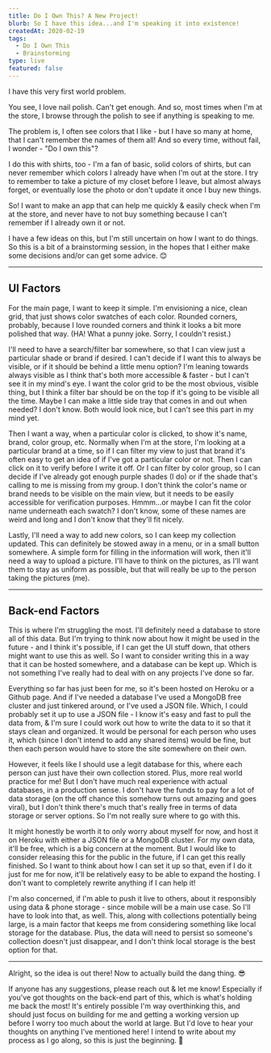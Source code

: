 ```yaml
---
title: Do I Own This? A New Project!
blurb: So I have this idea...and I'm speaking it into existence!
createdAt: 2020-02-19
tags:
  - Do I Own This
  - Brainstorming
type: live
featured: false
---
```

I have this very first world problem.

You see, I love nail polish. Can't get enough. And so, most times when I'm at the store, I browse through the polish to see if anything is speaking to me.

The problem is, I often see colors that I like - but I have so many at home, that I can't remember the names of them all! And so every time, without fail, I wonder - "Do I own this"?

I do this with shirts, too - I'm a fan of basic, solid colors of shirts, but can never remember which colors I already have when I'm out at the store. I try to remember to take a picture of my closet before I leave, but almost always forget, or eventually lose the photo or don't update it once I buy new things.

So! I want to make an app that can help me quickly & easily check when I'm at the store, and never have to not buy something because I can't remember if I already own it or not.

I have a few ideas on this, but I'm still uncertain on how I want to do things. So this is a bit of a brainstorming session, in the hopes that I either make some decisions and/or can get some advice. 😊

<hr>

## **UI Factors**

For the main page, I want to keep it simple. I'm envisioning a nice, clean grid, that just shows color swatches of each color. Rounded corners, probably, because I love rounded corners and think it looks a bit more polished that way. (HA! What a punny joke. Sorry, I couldn't resist.)

I'll need to have a search/filter bar somewhere, so that I can view just a particular shade or brand if desired. I can't decide if I want this to always be visible, or if it should be behind a little menu option? I'm leaning towards always visible as I think that's both more accessible & faster - but I can't see it in my mind's eye. I want the color grid to be the most obvious, visible thing, but I think a filter bar should be on the top if it's going to be visible all the time. Maybe I can make a little side tray that comes in and out when needed? I don't know. Both would look nice, but I can't see this part in my mind yet.

Then I want a way, when a particular color is clicked, to show it's name, brand, color group, etc. Normally when I'm at the store, I'm looking at a particular brand at a time, so if I can filter my view to just that brand it's often easy to get an idea of if I've got a particular color or not. Then I can click on it to verify before I write it off. Or I can filter by color group, so I can decide if I've already got enough purple shades (I do) or if the shade that's calling to me is missing from my group. I don't think the color's name or brand needs to be visible on the main view, but it needs to be easily accessible for verification purposes. Hmmm...or maybe I can fit the color name underneath each swatch? I don't know, some of these names are weird and long and I don't know that they'll fit nicely.

Lastly, I'll need a way to add new colors, so I can keep my collection updated. This can definitely be stowed away in a menu, or in a small button somewhere. A simple form for filling in the information will work, then it'll need a way to upload a picture. I'll have to think on the pictures, as I'll want them to stay as uniform as possible, but that will really be up to the person taking the pictures (me).

<hr>

## **Back-end Factors**

This is where I'm struggling the most. I'll definitely need a database to store all of this data. But I'm trying to think now about how it might be used in the future - and I think it's possible, if I can get the UI stuff down, that others might want to use this as well. So I want to consider writing this in a way that it can be hosted somewhere, and a database can be kept up. Which is not something I've really had to deal with on any projects I've done so far.

Everything so far has just been for me, so it's been hosted on Heroku or a Github page. And if I've needed a database I've used a MongoDB free cluster and just tinkered around, or I've used a JSON file. Which, I could probably set it up to use a JSON file - I know it's easy and fast to pull the data from, & I'm sure I could work out how to write the data to it so that it stays clean and organized. It would be personal for each person who uses it, which (since I don't intend to add any shared items) would be fine, but then each person would have to store the site somewhere on their own.  

However, it feels like I should use a legit database for this, where each person can just have their own collection stored. Plus, more real world practice for me! But I don't have much real experience with actual databases, in a production sense. I don't have the funds to pay for a lot of data storage (on the off chance this somehow turns out amazing and goes viral), but I don't think there's much that's really free in terms of data storage or server options. So I'm not really sure where to go with this.

It might honestly be worth it to only worry about myself for now, and host it on Heroku with either a JSON file or a MongoDB cluster. For my own data, it'll be free, which is a big concern at the moment. But I would like to consider releasing this for the public in the future, if I can get this really finished. So I want to think about how I can set it up so that, even if I do it just for me for now, it'll be relatively easy to be able to expand the hosting. I don't want to completely rewrite anything if I can help it!

I'm also concerned, if I'm able to push it live to others, about it responsibly using data & phone storage - since mobile will be a main use case. So I'll have to look into that, as well. This, along with collections potentially being large, is a main factor that keeps me from considering something like local storage for the database. Plus, the data will need to persist so someone's collection doesn't just disappear, and I don't think local storage is the best option for that.

<hr>

Alright, so the idea is out there! Now to actually build the dang thing. 😎

If anyone has any suggestions, please reach out & let me know! Especially if you've got thoughts on the back-end part of this, which is what's holding me back the most! It's entirely possible I'm way overthinking this, and should just focus on building for me and getting a working version up before I worry too much about the world at large. But I'd love to hear your thoughts on anything I've mentioned here! I intend to write about my process as I go along, so this is just the beginning. 💅
